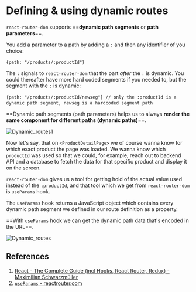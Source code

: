 # Defining & using dynamic routes

`react-router-dom` supports ==**dynamic path segments** or **path parameters**==.

You add a parameter to a path by adding a `:` and then any identifier of you choice:

```react
{path: "/products/:productId"}
```

The `:` signals to `react-router-dom` that the part _after_ the `:` is dynamic. You could thereafter have more hard coded segments if you needed to, but the segment with the `:` is dynamic:

```react
{path: "/products/:productId/newseg"} // only the :productId is a dynamic path segment, newseg is a hardcoded segment path
```

==Dynamic path segments (path parameters) helps us to always **render the same component for different paths (dynamic paths)**==.

![Dynamic_routes1](..\..\img\Dynamic_routes1.jpg)

Now let's say, that on `<ProductDetailPage>` we of course wanna know for which exact product the page was loaded. We wanna know which `productId` was used so that we could, for example, reach out to backend API and a database to fetch the data for that specific product and display it on the screen.

`react-router-dom` gives us a tool for getting hold of the actual value used instead of the `:productId`, and that tool which we get from `react-router-dom` is `useParams` hook.

The `useParams` hook returns a JavaScript object which contains every dynamic path segment we defined in our route definition as a property.

==With `useParams` hook we can get the dynamic path data that's encoded in the URL==.

![Dynamic_routes](..\..\img\Dynamic_routes.jpg)

## References

1. [React - The Complete Guide (incl Hooks, React Router, Redux) - Maximilian Schwarzmüller](https://www.udemy.com/course/react-the-complete-guide-incl-redux/)
2. [`useParams` - reactrouter.com](https://reactrouter.com/en/main/hooks/use-params)